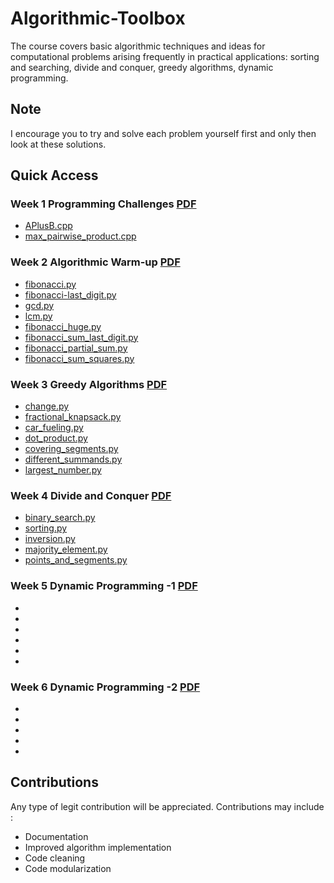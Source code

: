 # Algorithmic-Toolbox
The course covers basic algorithmic techniques and ideas for computational problems arising frequently in practical applications: sorting and searching, divide and conquer, greedy algorithms, dynamic programming.

## Note
I encourage you to try and solve each problem yourself first and only then look at these solutions.

## Quick Access
### Week 1 Programming Challenges [PDF](/Week-1/week1.pdf)
* [APlusB.cpp](/Week-1/1-APlusB.cpp)
* [max_pairwise_product.cpp](/Week-1/2-max_pairwise_product.cpp)

### Week 2 Algorithmic Warm-up [PDF](/Week-2/week2.pdf)
* [fibonacci.py](/Week-2/1-fibonacci.py)
* [fibonacci-last_digit.py](/Week-2/2-fibonacci_last_digit.py)
* [gcd.py](/Week-2/3-gcd.py)
* [lcm.py](/Week-2/4-lcm.py)
* [fibonacci_huge.py](/Week-2/5-fibonacci_huge.py)
* [fibonacci_sum_last_digit.py](/Week-2/5-fibonacci_huge.py)
* [fibonacci_partial_sum.py](/Week-2/7-fibonacci_partial_sum.py)
* [fibonacci_sum_squares.py](/Week-2/7-fibonacci_partial_sum.py)

### Week 3 Greedy Algorithms [PDF](/Week-3/week3.pdf)
* [change.py](/Week-3/1-change.py)
* [fractional_knapsack.py](/Week-3/1-change.py)
* [car_fueling.py](/Week-3/3-car_fueling.py)
* [dot_product.py](/Week-3/4-dot_product.py)
* [covering_segments.py](/Week-3/5-covering_segments.py)
* [different_summands.py](/Week-3/6-different_summands.py)
* [largest_number.py](/Week-3/7-largest_number.py)

### Week 4 Divide and Conquer [PDF](/Week-4/week4.pdf)
* [binary_search.py](/Week-4/binary_search.py)
* [sorting.py](/Week-4/sorting.py)
* [inversion.py](/Week-4/inversions.py)
* [majority_element.py](/Week-4/majority_element.py)
* [points_and_segments.py](/Week-4/points_and_segments.py)

### Week 5 Dynamic Programming -1 [PDF](/Week-5/week5.pdf)
* []()
* []()
* []()
* []()
* []()
* []()

### Week 6 Dynamic Programming -2 [PDF](/Week-6/week6.pdf)
* []()
* []()
* []()
* []()
* []()

## Contributions
Any type of legit contribution will be appreciated. Contributions may include :
* Documentation
* Improved algorithm implementation
* Code cleaning
* Code modularization
